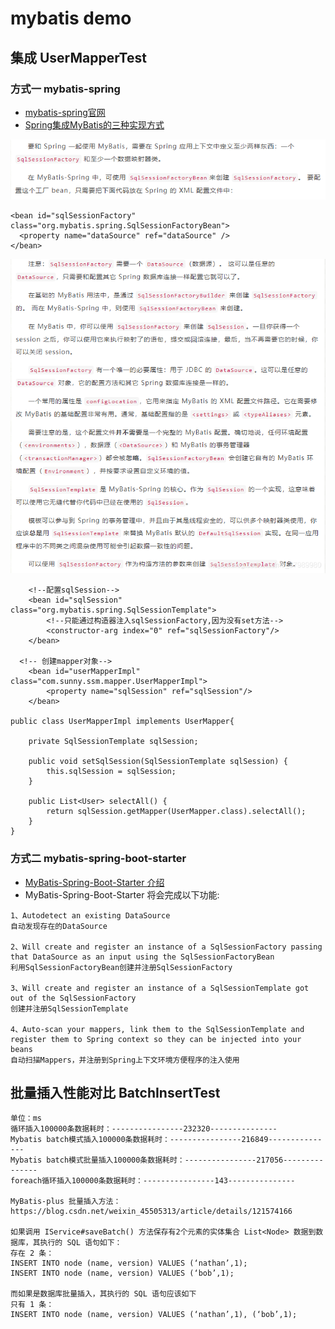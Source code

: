 # mybatis demo

## 集成 UserMapperTest

### 方式一 mybatis-spring

- [mybatis-spring官网](https://mybatis.org/spring/zh/getting-started.html)
- [Spring集成MyBatis的三种实现方式](https://blog.csdn.net/m0_37989980/article/details/104758048)

![img.png](img.png)
```
<bean id="sqlSessionFactory" class="org.mybatis.spring.SqlSessionFactoryBean">
  <property name="dataSource" ref="dataSource" />
</bean>
```
![img_1.png](img_1.png)
```
    <!--配置sqlSession-->
    <bean id="sqlSession" class="org.mybatis.spring.SqlSessionTemplate">
        <!--只能通过构造器注入sqlSessionFactory,因为没有set方法-->
        <constructor-arg index="0" ref="sqlSessionFactory"/>
    </bean>

  <!-- 创建mapper对象-->
    <bean id="userMapperImpl" class="com.sunny.ssm.mapper.UserMapperImpl">
        <property name="sqlSession" ref="sqlSession"/>
    </bean>

public class UserMapperImpl implements UserMapper{
    
    private SqlSessionTemplate sqlSession;

    public void setSqlSession(SqlSessionTemplate sqlSession) {
        this.sqlSession = sqlSession;
    }

    public List<User> selectAll() {
        return sqlSession.getMapper(UserMapper.class).selectAll();
    }
}
```

### 方式二 mybatis-spring-boot-starter
- [MyBatis-Spring-Boot-Starter 介绍](http://www.mybatis.cn/archives/861.html)
- MyBatis-Spring-Boot-Starter 将会完成以下功能:
```
1、Autodetect an existing DataSource
自动发现存在的DataSource

2、Will create and register an instance of a SqlSessionFactory passing that DataSource as an input using the SqlSessionFactoryBean
利用SqlSessionFactoryBean创建并注册SqlSessionFactory

3、Will create and register an instance of a SqlSessionTemplate got out of the SqlSessionFactory
创建并注册SqlSessionTemplate

4、Auto-scan your mappers, link them to the SqlSessionTemplate and register them to Spring context so they can be injected into your beans
自动扫描Mappers，并注册到Spring上下文环境方便程序的注入使用
```

## 批量插入性能对比 BatchInsertTest
```
单位：ms
循环插入100000条数据耗时：----------------232320---------------
Mybatis batch模式插入100000条数据耗时：----------------216849---------------
Mybatis batch模式批量插入100000条数据耗时：----------------217056---------------
foreach循环插入100000条数据耗时：----------------143---------------

MyBatis-plus 批量插入方法：
https://blog.csdn.net/weixin_45505313/article/details/121574166

如果调用 IService#saveBatch() 方法保存有2个元素的实体集合 List<Node> 数据到数据库，其执行的 SQL 语句如下：
存在 2 条：
INSERT INTO node (name, version) VALUES (‘nathan’,1);
INSERT INTO node (name, version) VALUES (‘bob’,1);

而如果是数据库批量插入，其执行的 SQL 语句应该如下
只有 1 条：
INSERT INTO node (name, version) VALUES (‘nathan’,1), (‘bob’,1);
```
